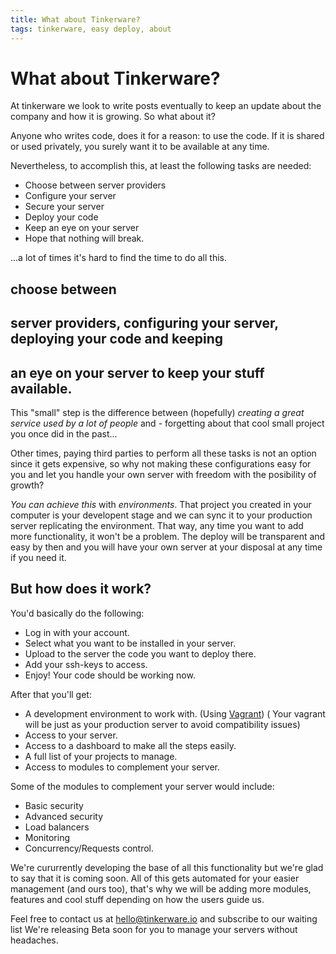 ```yaml
---
title: What about Tinkerware?
tags: tinkerware, easy deploy, about
---
```


What about Tinkerware?
===

At tinkerware we look to write posts eventually to keep an update about
the company and how it is growing. So what about it?

Anyone who writes code, does it for a reason: to use the code.
If it is shared or used privately, you surely want it to be available at 
any time.

Nevertheless, to accomplish this, at least the following tasks are needed:

  - Choose between server providers
  - Configure your server
  - Secure your server
  - Deploy your code
  - Keep an eye on your server
  - Hope that nothing will break.

...a lot of times it's hard to find the time to do all this.

## choose between
## server providers, configuring your server, deploying your code and keeping
## an eye on your server to keep your stuff available.

This "small" step is the difference between (hopefully) *creating a great
service used by a lot of people* and  - forgetting about that cool small project
you once did in the past...

Other times, paying third parties to perform all these tasks is not an option
since it gets expensive, so why not making these configurations easy for you
and let you handle your own server with freedom with the posibility of growth?

*You can achieve this* with *environments*.
That project you created in your computer is your developent stage and we can
sync it to your production server replicating the environment. That way, any time
you want to add more functionality, it won't be a problem. The deploy will
be transparent and easy by then and you will have your own server at your
disposal at any time if you need it.

But how does it work?
---

You'd basically do the following:

  - Log in with your account.
  - Select what you want to be installed in your server.
  - Upload to the server the code you want to deploy there.
  - Add your ssh-keys to access.
  - Enjoy! Your code should be working now.

After that you'll get:

  - A development environment to work with. (Using [Vagrant](www.vagrant.com))
    ( Your vagrant will be just as your production server to avoid compatibility issues)
  - Access to your server.
  - Access to a dashboard to make all the steps easily.
  - A full list of your projects to manage.
  - Access to modules to complement your server.

Some of the modules to complement your server would include:

  - Basic security
  - Advanced security
  - Load balancers
  - Monitoring
  - Concurrency/Requests control.

We're cururrently developing the base of all this functionality but we're
glad to say that it is coming soon.
All of this gets automated for your easier management (and ours too), that's
why we will be adding more modules, features and cool stuff depending on how
the users guide us.

Feel free to contact us at hello@tinkerware.io and subscribe to our waiting list
We're releasing Beta soon for you to manage your servers without headaches.
